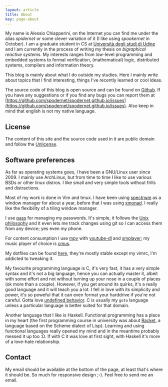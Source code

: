 ```yaml
---
layout: article
title: About
key: page-about
---
```


My name is Alessio Chiapperini, on the Internet you can find me under the alias *spidernet* or some clever variation of 
it (I like using *spookernet* in October).
I am a graduate student in CS at [Università degli studi di Udine](https://www.uniud.it/en) and I am currently in the
process of writing my thesis on *bigraphical reactive systems*. My interests ranges from low-level programming and
embedded systems to formal verification, (mathematical) logic, distributed systems, compilers and information theory.

This blog is mainly about what I do outside my studies. Here I mainly write about topics that I find interesting,
things I've recently learned or cool ideas.

The source code of this blog is open source and can be found on [Github](https://github.com/spodernet/spodernet.github.io).
If you have any suggestions or if you find any bugs you can report them at 
[https://github.com/spodernet/spodernet.github.io/issues](https://github.com/spodernet/spodernet.github.io/issues).
Also keep in mind that english is not my native language.

## License
The content of this site and the source code used in it are public domain and follow the
[Unlicense](https://unlicense.org/).

## Software preferences
As far as operating systems goes, I have been a GNU/Linux user since 2009. I mainly use ArchLinux, but from time to
time I like to use various BSDs or other linux distros. I like small and very simple tools without frills and
distractions.

Most of my work is done in Vim and tmux. I have been using [spectrwm](https://github.com/conformal/spectrwm) as a window
manager for about a year, before that I was using [xmonad](https://github.com/xmonad/xmonad). I really like the
flexibility of a tiling window manager.

I use [pass](https://www.passwordstore.org/) for managing my passwords. It's simple, it follows the [Unix
philosophy](http://en.wikipedia.org/wiki/Unix_philosophy) and it even lets me track changes using git so I can access
them from any device; yes even my phone.

For content consumption I use [mpv](https://mpv.io/) with [youtube-dl](https://ytdl-org.github.io/youtube-dl/) and 
[smplayer](https://www.smplayer.info/); my music player of choice is [cmus](https://cmus.github.io/).

My dotfiles can be found [here](https://git.sr.ht/~spidernet/dotfiles), they're mostly stable except my vimrc, I'm
addicted to tweaking it.

My favourite programming language is C, it's very fast, it has a very simple syntax and it's not a big language, hence
you can actually master it, albeit with some effort and not without turning up your nose in a couple of places (ok more
than a couple). However, if you get around its quirks, it's a really good language and it will teach you a lot. I fell
in love with its  simplicity and power, it's so poweful that  it can even format your harddrive if you're not careful. 
Gotta love [undefined behavior](https://raphlinus.github.io/programming/rust/2018/08/17/undefined-behavior.html). C is 
usually my `goto` language unless a particular language is better suited for that domain. 

Another language that I like is Haskell. Functional programming has a place in my heart (the first programming course in 
university was about [Racket](https://racket-lang.org/), a language based on the Scheme dialect of Lisp). Learning and 
using functional languages really opened my mind and in the meantime probably messed it up too :D. If with C it was love
at first sight, with Haskell it's more of a love-hate relationship.

## Contact
My email should be available at the bottom of the page, at least that's where it should be. So much for responsive
design ;-). Feel free to send me an email.
